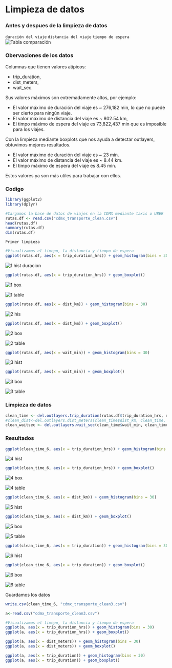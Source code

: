 # Limpieza de datos

### Antes y despues de la limpieza de datos 

```duración del viaje``` ```distancia del viaje``` ```tiempo de espera```
![Tabla comparación](https://user-images.githubusercontent.com/71915068/107182730-e571f000-69a2-11eb-987d-5e3e1e018045.PNG)


### Obervaciones de los datos

Columnas que tienen valores atípicos: 

- trip_duration,
- dist_meters, 
- wait_sec. 

Sus valores máximos son extremadamente altos, por ejemplo:

- El valor máximo de duración del viaje es ~ 276,182 min, lo que no puede ser cierto para ningún viaje.
- El valor máximo de distancia del viaje es ~ 802.54 km, 
- El timpo máximo de espera del viaje es 73,822,437 min que es imposible para los viajes.

Con la limpieza mediante boxplots que nos ayuda a detectar outlayers, obtuvimos mejores resultados.

- El valor máximo de duración del viaje es ~ 23 min.
- El valor máximo de distancia del viaje es ~ 8.44 km.
- El timpo máximo de espera del viaje es 8.45 min.

Estos valores ya son más utiles para trabajar con ellos.

### Codigo

```R
library(ggplot2)
library(dplyr)

#Cargamos la base de datos de viajes en la CDMX mediante taxis o UBER
rutas.df <- read.csv("cdmx_transporte_clean.csv")
head(rutas.df)
summary(rutas.df)
dim(rutas.df)
```

```Primer limpieza```
```R
#Visualizamos el timepo, la distancia y tiempo de espera
ggplot(rutas.df, aes(x = trip_duration_hrs)) + geom_histogram(bins = 30)
```
![1 hist duracion](https://user-images.githubusercontent.com/71915068/107176044-f2d3ae00-6993-11eb-96e2-955cf1d8ee1c.png)
```R
ggplot(rutas.df, aes(x = trip_duration_hrs)) + geom_boxplot()
```
![1 box](https://user-images.githubusercontent.com/71915068/107176059-f6673500-6993-11eb-932d-47bdc2dd8b84.png)

![1 table](https://user-images.githubusercontent.com/71915068/107180085-9b3a4000-699d-11eb-9254-26a9366cd674.PNG)

```R
ggplot(rutas.df, aes(x = dist_km)) + geom_histogram(bins = 30)
```
![2 his](https://user-images.githubusercontent.com/71915068/107176047-f404db00-6993-11eb-8676-ba9cdc25ef16.png)


```R
ggplot(rutas.df, aes(x = dist_km)) + geom_boxplot()
```
![2 box](https://user-images.githubusercontent.com/71915068/107176046-f36c4480-6993-11eb-8e9b-f845d1196cab.png)

![2 table](https://user-images.githubusercontent.com/71915068/107180087-9bd2d680-699d-11eb-890c-b7721486c040.PNG)
```R
ggplot(rutas.df, aes(x = wait_min)) + geom_histogram(bins = 30)
```
![3 hist](https://user-images.githubusercontent.com/71915068/107176049-f49d7180-6993-11eb-84b2-47b6ed9dfbeb.png)

```R
ggplot(rutas.df, aes(x = wait_min)) + geom_boxplot()
```
![3 box](https://user-images.githubusercontent.com/71915068/107176048-f404db00-6993-11eb-8072-459fa8c43bfa.png)

![3 table](https://user-images.githubusercontent.com/71915068/107180088-9bd2d680-699d-11eb-8cf5-bfd6594e02b8.PNG)

### Limpieza de datos
```R
clean_time <- del.outlayers.trip_duration(rutas.df$trip_duration_hrs, rutas.df,trip_duration_hrs)
#clean_dist<-del.outlayers.dist_meters(clean_time$dist_km, clean_time, dist_km)
clean_waitsec <- del.outlayers.wait_sec(clean_time$wait_min, clean_time, wait_min)
```

### Resultados

```R
ggplot(clean_time_6, aes(x = trip_duration_hrs)) + geom_histogram(bins = 30)
```
![4 hist](https://user-images.githubusercontent.com/71915068/107176053-f5360800-6993-11eb-9845-a1237c28bb43.png)

```R
ggplot(clean_time_6, aes(x = trip_duration_hrs)) + geom_boxplot()
```
![4 box](https://user-images.githubusercontent.com/71915068/107176050-f49d7180-6993-11eb-800a-1dcf5403b010.png)

![4 table](https://user-images.githubusercontent.com/71915068/107180089-9bd2d680-699d-11eb-98af-60bc8b838b83.PNG)

```R
ggplot(clean_time_6, aes(x = dist_km)) + geom_histogram(bins = 30)
```
![5 hist](https://user-images.githubusercontent.com/71915068/107176055-f5ce9e80-6993-11eb-822a-aec0160f0af2.png)
```R
ggplot(clean_time_6, aes(x = dist_km)) + geom_boxplot()

```
![5 box](https://user-images.githubusercontent.com/71915068/107176054-f5360800-6993-11eb-83e0-3fd19163e106.png)

![5 table](https://user-images.githubusercontent.com/71915068/107180091-9bd2d680-699d-11eb-81a7-861fe25e4fbd.PNG)

```R
ggplot(clean_time_6, aes(x = trip_duration)) + geom_histogram(bins = 30)

```
![6  hist](https://user-images.githubusercontent.com/71915068/107176058-f6673500-6993-11eb-8946-dc9b92ed6a78.png)

```R
ggplot(clean_time_6, aes(x = trip_duration)) + geom_boxplot()
```
![6  box](https://user-images.githubusercontent.com/71915068/107176057-f5ce9e80-6993-11eb-817c-70cead3a2654.png)

![6 table](https://user-images.githubusercontent.com/71915068/107180095-9c6b6d00-699d-11eb-87bd-ae5d8811a3e1.PNG)

Guardamos los datos
```R
write.csv(clean_time_6, "cdmx_transporte_clean3.csv")

a<-read.csv("cdmx_transporte_clean3.csv")

#Visualizamos el timepo, la distancia y tiempo de espera
ggplot(a, aes(x = trip_duration_hrs)) + geom_histogram(bins = 30)
ggplot(a, aes(x = trip_duration_hrs)) + geom_boxplot()

ggplot(a, aes(x = dist_meters)) + geom_histogram(bins = 30)
ggplot(a, aes(x = dist_meters)) + geom_boxplot()

ggplot(a, aes(x = trip_duration)) + geom_histogram(bins = 30)
ggplot(a, aes(x = trip_duration)) + geom_boxplot()
```
